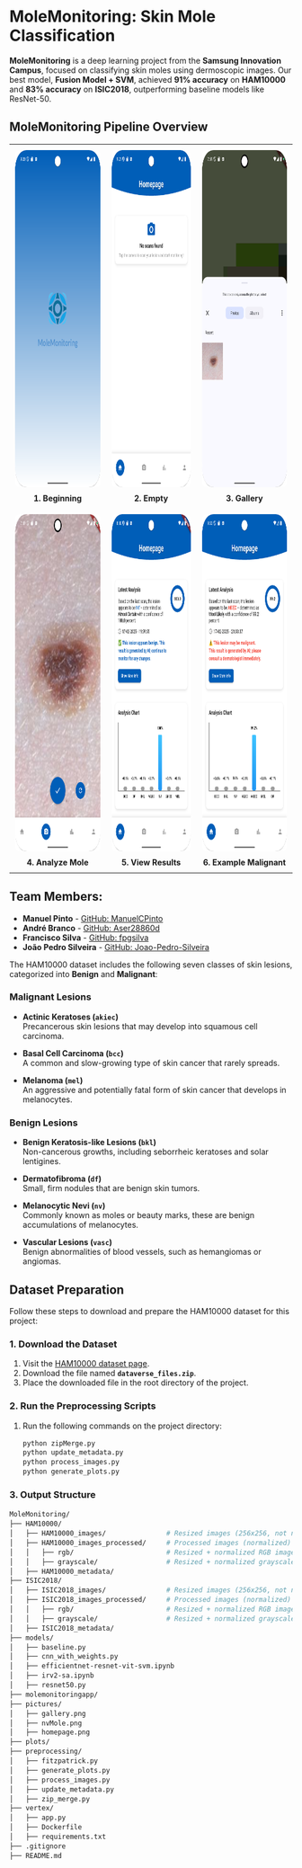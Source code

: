 # MoleMonitoring: Skin Mole Classification
**MoleMonitoring** is a deep learning project from the **Samsung Innovation Campus**, focused on classifying skin moles using dermoscopic images. Our best model, **Fusion Model + SVM**, achieved **91% accuracy** on **HAM10000** and **83% accuracy** on **ISIC2018**, outperforming baseline models like ResNet-50.

## MoleMonitoring Pipeline Overview

<div align="center">
  <table style="border-collapse: collapse; border: none;">
    <!-- Top row (3 images) -->
    <tr style="border: none;">
      <td align="center" style="border: none; padding: 10px;">
        <img src="pictures/beggining.png" alt="Beginning" height="600" style="border-radius:8px;">
        <div style="margin-top:8px; font-weight:bold;">1. Beginning</div>
      </td>
      <td align="center" style="border: none; padding: 10px;">
        <img src="pictures/empty.png" alt="Empty" height="600" style="border-radius:8px;">
        <div style="margin-top:8px; font-weight:bold;">2. Empty</div>
      </td>
      <td align="center" style="border: none; padding: 10px;">
        <img src="pictures/gallery.png" alt="Gallery" height="600" style="border-radius:8px;">
        <div style="margin-top:8px; font-weight:bold;">3. Gallery</div>
      </td>
    </tr>
    <!-- Bottom row (3 images) -->
    <tr style="border: none;">
      <td align="center" style="border: none; padding: 10px;">
        <img src="pictures/nvMole.png" alt="Analyze Mole" height="600" style="border-radius:8px;">
        <div style="margin-top:8px; font-weight:bold;">4. Analyze Mole</div>
      </td>
      <td align="center" style="border: none; padding: 10px;">
        <img src="pictures/homepage.png" alt="Homepage" height="600" style="border-radius:8px;">
        <div style="margin-top:8px; font-weight:bold;">5. View Results</div>
      </td>
      <td align="center" style="border: none; padding: 10px;">
        <img src="pictures/example_malignant.png" alt="Example Malignant" height="600" style="border-radius:8px;">
        <div style="margin-top:8px; font-weight:bold;">6. Example Malignant</div>
      </td>
    </tr>
  </table>
</div>



## Team Members:

- **Manuel Pinto** - [GitHub: ManuelCPinto](https://github.com/ManuelCPinto)  
- **André Branco** - [GitHub: Aser28860d](https://github.com/Aser28860d)  
- **Francisco Silva** - [GitHub: fpgsilva](https://github.com/fpgsilva)  
- **João Pedro Silveira** - [GitHub: Joao-Pedro-Silveira](https://github.com/Joao-Pedro-Silveira)  

The HAM10000 dataset includes the following seven classes of skin lesions, categorized into **Benign** and **Malignant**:
### **Malignant Lesions**
- **Actinic Keratoses (`akiec`)**  
  Precancerous skin lesions that may develop into squamous cell carcinoma.

- **Basal Cell Carcinoma (`bcc`)**  
  A common and slow-growing type of skin cancer that rarely spreads.

- **Melanoma (`mel`)**  
  An aggressive and potentially fatal form of skin cancer that develops in melanocytes.
  
### **Benign Lesions**
- **Benign Keratosis-like Lesions (`bkl`)**  
  Non-cancerous growths, including seborrheic keratoses and solar lentigines.

- **Dermatofibroma (`df`)**  
  Small, firm nodules that are benign skin tumors.

- **Melanocytic Nevi (`nv`)**  
  Commonly known as moles or beauty marks, these are benign accumulations of melanocytes.

- **Vascular Lesions (`vasc`)**  
  Benign abnormalities of blood vessels, such as hemangiomas or angiomas.
  
## Dataset Preparation

Follow these steps to download and prepare the HAM10000 dataset for this project:

### 1. Download the Dataset
1. Visit the [HAM10000 dataset page](https://dataverse.harvard.edu/dataset.xhtml?persistentId=doi:10.7910/DVN/DBW86T).
2. Download the file named **`dataverse_files.zip`**.
3. Place the downloaded file in the root directory of the project.

### 2. Run the Preprocessing Scripts
1. Run the following commands on the project directory:
   ```bash
   python zipMerge.py
   python update_metadata.py
   python process_images.py
   python generate_plots.py
### 3. Output Structure
   ```bash
MoleMonitoring/
├── HAM10000/
│   ├── HAM10000_images/               # Resized images (256x256, not normalized)
│   ├── HAM10000_images_processed/     # Processed images (normalized)
│   │   ├── rgb/                       # Resized + normalized RGB images (256x256, [0, 1])
│   │   ├── grayscale/                 # Resized + normalized grayscale images (256x256, [0, 1])
│   ├── HAM10000_metadata/
├── ISIC2018/
│   ├── ISIC2018_images/               # Resized images (256x256, not normalized)
│   ├── ISIC2018_images_processed/     # Processed images (normalized)
│   │   ├── rgb/                       # Resized + normalized RGB images (256x256, [0, 1])
│   │   ├── grayscale/                 # Resized + normalized grayscale images (256x256, [0, 1])
│   ├── ISIC2018_metadata/
├── models/
│   ├── baseline.py
│   ├── cnn_with_weights.py
│   ├── efficientnet-resnet-vit-svm.ipynb
│   ├── irv2-sa.ipynb
│   ├── resnet50.py
├── molemonitoringapp/
├── pictures/
│   ├── gallery.png
│   ├── nvMole.png
│   ├── homepage.png
├── plots/
├── preprocessing/
│   ├── fitzpatrick.py
│   ├── generate_plots.py
│   ├── process_images.py
│   ├── update_metadata.py
│   ├── zip_merge.py
├── vertex/
│   ├── app.py
│   ├── Dockerfile
│   ├── requirements.txt
├── .gitignore
├── README.md
